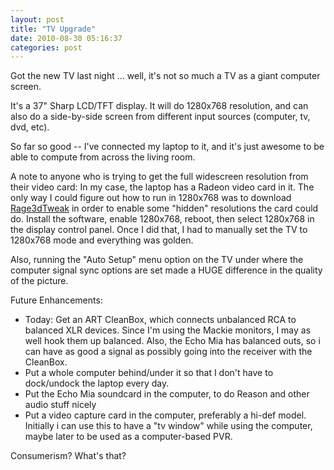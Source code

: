 ```yaml
---
layout: post
title: "TV Upgrade"
date: 2010-08-30 05:16:37
categories: post
---
```

Got the new TV last night ... well, it's not so much a TV as a
giant computer screen.

It's a 37" Sharp LCD/TFT display.  It will do 1280x768 resolution,
and can also do a side-by-side screen from different input sources
(computer, tv, dvd, etc).  

So far so good -- I've connected my laptop to it, and it's just
awesome to be able to compute from across the living room.

A note to anyone who is trying to get the full widescreen resolution from their video card:  In my case, the laptop has a Radeon video card in it.  The only way I could figure out how to run in 1280x768 was to download  <a href=http://www.rage3d.com/>Rage3dTweak</a> in order to enable some "hidden" resolutions the card could do.  Install the software, enable 1280x768, reboot, then select 1280x768 in the display control panel.  Once I did that, I had to manually set the TV to 1280x768 mode and everything was golden.

Also, running the "Auto Setup" menu option on the TV under where the computer signal sync options are set made a HUGE difference in the quality of the picture.

Future Enhancements:
<ul>
<li>Today: Get an ART CleanBox, which connects unbalanced RCA to
balanced XLR devices.  Since I'm using the Mackie monitors, I may
as well hook them up balanced.  Also, the Echo Mia has balanced
outs, so i can have as good a signal as possibly going into the
receiver with the CleanBox.
<li>Put a whole computer behind/under it so that I don't have to
dock/undock the laptop every day.
<li>Put the Echo Mia soundcard in the computer, to do Reason and
other audio stuff nicely
<li>Put a video capture card in the computer, preferably a hi-def
model.  Initially i can use this to have a "tv window" while using
the computer, maybe later to be used as a computer-based PVR.
</ul>
Consumerism?  What's that?

